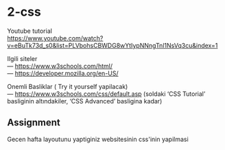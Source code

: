 # 2-css
Youtube tutorial      
https://www.youtube.com/watch?v=eBuTk73d_s0&list=PLVbohsCBWDG8wYtIypNNngTnl1NsVq3cu&index=1   

Ilgili siteler    
— https://www.w3schools.com/html/     
— https://developer.mozilla.org/en-US/        

Onemli Basliklar ( Try it yourself yapilacak)     
— https://www.w3schools.com/css/default.asp (soldaki ‘CSS Tutorial’ basliginin altındakiler, ‘CSS Advanced’ basligina kadar)

## Assignment
Gecen hafta layoutunu yaptiginiz websitesinin css'inin yapilmasi
